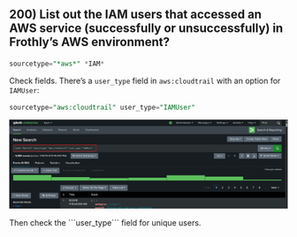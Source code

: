 ## 200) List out the IAM users that accessed an AWS service (successfully or unsuccessfully) in Frothly’s AWS environment?
```sql    
sourcetype="*aws*" *IAM*
```
Check fields. There’s a ```user_type``` field in ```aws:cloudtrail``` with an option for ```IAMUser```:
```SQL    
sourcetype="aws:cloudtrail" user_type="IAMUser"
```
<p align="center"><img src="https://github.com/ssharma250894/BOTS/blob/main/Images/200_1.png"></p>
Then check the ```user_type``` field for unique users.
